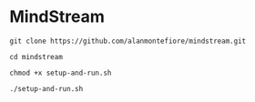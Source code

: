 # MindStream

`git clone https://github.com/alanmontefiore/mindstream.git`

`cd mindstream`

`chmod +x setup-and-run.sh`

`./setup-and-run.sh`
